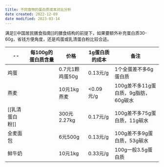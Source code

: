 ```yaml
---
title: 不同食物的蛋白质成本对比分析
date created: 2022-12-09
date modified: 2023-03-14
---
```


满足[[中国居民膳食指南]]的膳食结构的前提下，如果要额外补充蛋白质30-60g，省钱方便角度，还是鸡蛋或乳清蛋白粉比较合适。

| --             | 每100g的蛋白质含量 | 价格            | 1g蛋白质的成本 | 备注                                     |
| -------------- | ------------------ | --------------- | -------------- | ---------------------------------------- |
| 鸡蛋           |                    | 0.7元1颗鸡蛋50g | 0.13元/g       | 1个全蛋差不多6g蛋白质                    |
| 燕麦           |                    | 10元1kg燕麦     | <0.09元/g      | 100g差不多11g蛋白质，9g脂肪，60g碳水     |
| [[乳清蛋白粉]] |                    | 300元2.27kg     | 0.17元/g       | 100g差不多75g蛋白质，11g碳水             |
| 全麦面包       |                    | 6元500g         | 0.13元/g       | 100g差不多9g蛋白质，53g碳水              |
| 鲜牛奶         |                    | 10元1kg         | 0.33元/g               | 100g一般3.5g蛋白质                       |
